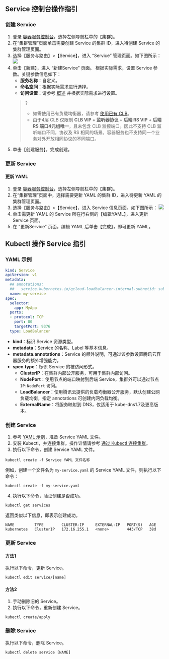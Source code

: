 
## Service 控制台操作指引

### 创建 Service

1. 登录 [容器服务控制台](https://console.cloud.tencent.com/tke2)，选择左侧导航栏中的【集群】。
2. 在“集群管理”页面单击需要创建 Service 的集群 ID，进入待创建 Service 的集群管理页面。
4. 选择【服务与路由】>【Service】，进入 “Service” 管理页面。如下图所示：
![](https://main.qcloudimg.com/raw/c7ac45e1efc03a0cdbd937a35ade9037.png)
5. 单击【新建】，进入 “新建Service” 页面。
根据实际需求，设置 Service 参数。关键参数信息如下：
   - **服务名称**：自定义。
   - **命名空间**：根据实际需求进行选择。
   - **访问设置**：请参考 [概述](https://cloud.tencent.com/document/product/457/45487) 并根据实际需求进行设置。
   >?
   >- 如需使用已有负载均衡器，请参考 [使用已有 CLB](https://cloud.tencent.com/document/product/457/45491)。
   >- 由于4层 CLB 仅限制 **CLB VIP + 监听器协议 + 后端 RS VIP + 后端 RS 端口4元组唯一**，且未包含 CLB 监控端口。因此不支持 CLB 监听端口不同，协议及 RS 相同的场景。容器服务也不支持同一个业务对外开放相同协议的不同端口。
   >
7. 单击【创建服务】，完成创建。



### 更新 Service
#### 更新 YAML


1. 登录 [容器服务控制台](https://console.cloud.tencent.com/tke2)，选择左侧导航栏中的【集群】。
2. 在“集群管理”页面中，选择需要更新 YAML 的集群 ID，进入待更新 YAML 的集群管理页面。
3. 选择【服务与路由】>【Service】，进入 Service 信息页面。如下图所示：
![](https://main.qcloudimg.com/raw/c7ac45e1efc03a0cdbd937a35ade9037.png)
5. 单击需更新 YAML 的 Service 所在行右侧的【编辑YAML】，进入更新 Service 页面。
6. 在 “更新Service” 页面，编辑 YAML 后单击【完成】，即可更新 YAML。

## Kubectl 操作 Service 指引

[](id:YAMLSample)
### YAML 示例
```Yaml
kind: Service
apiVersion: v1
metadata:
  ## annotations:
  ##   service.kubernetes.io/qcloud-loadbalancer-internal-subnetid: subnet-xxxxxxxx ##若是创建内网访问的 Service 需指定该条 annotation
  name: my-service
spec:
  selector:
    app: MyApp
  ports:
  - protocol: TCP
    port: 80
    targetPort: 9376
  type: LoadBalancer
```

- **kind**：标识 Service 资源类型。
- **metadata**：Service 的名称、Label 等基本信息。
- **metadata.annotations**：Service 的额外说明，可通过该参数设置腾讯云容器服务的额外增强能力。
- **spec.type**：标识 Service 的被访问形式。
  - **ClusterIP**：在集群内部公开服务，可用于集群内部访问。
  - **NodePort**：使用节点的端口映射到后端 Service，集群外可以通过节点 `IP:NodePort` 访问。
  - **LoadBalancer**：使用腾讯云提供的负载均衡器公开服务，默认创建公网负载均衡，指定 annotations 可创建内网负载均衡。
  - **ExternalName**：将服务映射到 DNS，仅适用于 kube-dns1.7及更高版本。



### 创建 Service

1. 参考 [YAML 示例](#YAMLSample)，准备 Service YAML 文件。
2. 安装 Kubectl，并连接集群。操作详情请参考 [通过 Kubectl 连接集群](https://cloud.tencent.com/document/product/457/8438)。
3. 执行以下命令，创建 Service YAML 文件。
```shell
kubectl create -f Service YAML 文件名称
```
例如，创建一个文件名为 `my-service.yaml` 的 Service YAML 文件，则执行以下命令：
```shell
kubectl create -f my-service.yaml
```
4. 执行以下命令，验证创建是否成功。
```shell
kubectl get services
```
返回类似以下信息，即表示创建成功。
```
NAME         TYPE        CLUSTER-IP     EXTERNAL-IP   PORT(S)   AGE
kubernetes   ClusterIP   172.16.255.1   <none>        443/TCP   38d
```

### 更新 Service

#### 方法1
执行以下命令，更新 Service。
```
kubectl edit service/[name]
```

#### 方法2
1. 手动删除旧的 Service。
2. 执行以下命令，重新创建 Service。
```
kubectl create/apply
```

### 删除 Service
执行以下命令，删除 Service。
```
kubectl delete service [NAME]
```

<style>
	.params{margin-bottom:0px !important;}
</style>

